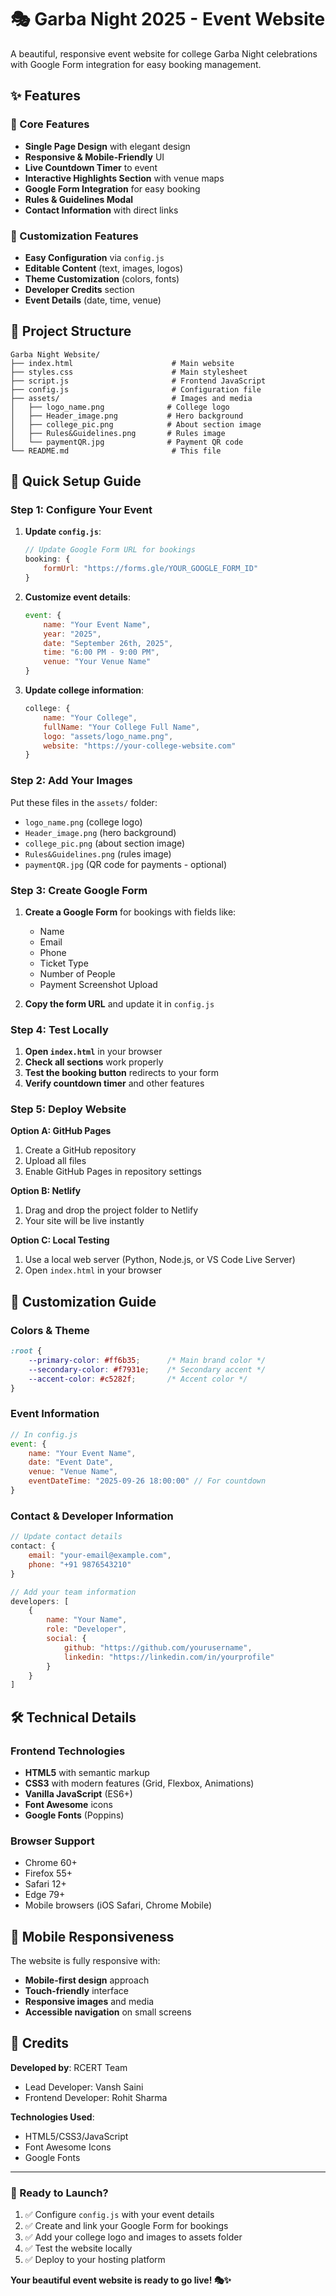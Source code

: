 # 🎭 Garba Night 2025 - Event Website

A beautiful, responsive event website for college Garba Night celebrations with Google Form integration for easy booking management.

## ✨ Features

### 🎯 Core Features
- **Single Page Design** with elegant design
- **Responsive & Mobile-Friendly** UI
- **Live Countdown Timer** to event
- **Interactive Highlights Section** with venue maps
- **Google Form Integration** for easy booking
- **Rules & Guidelines Modal**
- **Contact Information** with direct links

### 🎨 Customization Features
- **Easy Configuration** via `config.js`
- **Editable Content** (text, images, logos)
- **Theme Customization** (colors, fonts)
- **Developer Credits** section
- **Event Details** (date, time, venue)

## 📁 Project Structure

```
Garba Night Website/
├── index.html                      # Main website
├── styles.css                      # Main stylesheet
├── script.js                       # Frontend JavaScript
├── config.js                       # Configuration file
├── assets/                         # Images and media
│   ├── logo_name.png              # College logo
│   ├── Header_image.png           # Hero background
│   ├── college_pic.png            # About section image
│   ├── Rules&Guidelines.png       # Rules image
│   └── paymentQR.jpg              # Payment QR code
└── README.md                       # This file
```

## 🚀 Quick Setup Guide

### Step 1: Configure Your Event

1. **Update `config.js`**:
   ```javascript
   // Update Google Form URL for bookings
   booking: {
       formUrl: "https://forms.gle/YOUR_GOOGLE_FORM_ID"
   }
   ```

2. **Customize event details**:
   ```javascript
   event: {
       name: "Your Event Name",
       year: "2025",
       date: "September 26th, 2025",
       time: "6:00 PM - 9:00 PM",
       venue: "Your Venue Name"
   }
   ```

3. **Update college information**:
   ```javascript
   college: {
       name: "Your College",
       fullName: "Your College Full Name",
       logo: "assets/logo_name.png",
       website: "https://your-college-website.com"
   }
   ```

### Step 2: Add Your Images

Put these files in the `assets/` folder:
- `logo_name.png` (college logo)
- `Header_image.png` (hero background)
- `college_pic.png` (about section image)
- `Rules&Guidelines.png` (rules image)
- `paymentQR.jpg` (QR code for payments - optional)

### Step 3: Create Google Form

1. **Create a Google Form** for bookings with fields like:
   - Name
   - Email
   - Phone
   - Ticket Type
   - Number of People
   - Payment Screenshot Upload

2. **Copy the form URL** and update it in `config.js`

### Step 4: Test Locally

1. **Open `index.html`** in your browser
2. **Check all sections** work properly
3. **Test the booking button** redirects to your form
4. **Verify countdown timer** and other features

### Step 5: Deploy Website

**Option A: GitHub Pages**
1. Create a GitHub repository
2. Upload all files
3. Enable GitHub Pages in repository settings

**Option B: Netlify**
1. Drag and drop the project folder to Netlify
2. Your site will be live instantly

**Option C: Local Testing**
1. Use a local web server (Python, Node.js, or VS Code Live Server)
2. Open `index.html` in your browser

## 🎨 Customization Guide

### Colors & Theme
```css
:root {
    --primary-color: #ff6b35;      /* Main brand color */
    --secondary-color: #f7931e;    /* Secondary accent */
    --accent-color: #c5282f;       /* Accent color */
}
```

### Event Information
```javascript
// In config.js
event: {
    name: "Your Event Name",
    date: "Event Date",
    venue: "Venue Name",
    eventDateTime: "2025-09-26 18:00:00" // For countdown
}
```

### Contact & Developer Information
```javascript
// Update contact details
contact: {
    email: "your-email@example.com",
    phone: "+91 9876543210"
}

// Add your team information
developers: [
    {
        name: "Your Name",
        role: "Developer",
        social: {
            github: "https://github.com/yourusername",
            linkedin: "https://linkedin.com/in/yourprofile"
        }
    }
]
```

## 🛠️ Technical Details

### Frontend Technologies
- **HTML5** with semantic markup
- **CSS3** with modern features (Grid, Flexbox, Animations)
- **Vanilla JavaScript** (ES6+)
- **Font Awesome** icons
- **Google Fonts** (Poppins)

### Browser Support
- Chrome 60+
- Firefox 55+
- Safari 12+
- Edge 79+
- Mobile browsers (iOS Safari, Chrome Mobile)

## 📱 Mobile Responsiveness

The website is fully responsive with:
- **Mobile-first design** approach
- **Touch-friendly** interface
- **Responsive images** and media
- **Accessible navigation** on small screens

## 🎉 Credits

**Developed by**: RCERT Team
- Lead Developer: Vansh Saini
- Frontend Developer: Rohit Sharma

**Technologies Used**:
- HTML5/CSS3/JavaScript
- Font Awesome Icons
- Google Fonts

---

### 🚀 Ready to Launch?

1. ✅ Configure `config.js` with your event details
2. ✅ Create and link your Google Form for bookings
3. ✅ Add your college logo and images to assets folder
4. ✅ Test the website locally
5. ✅ Deploy to your hosting platform

**Your beautiful event website is ready to go live! 🎭✨**
